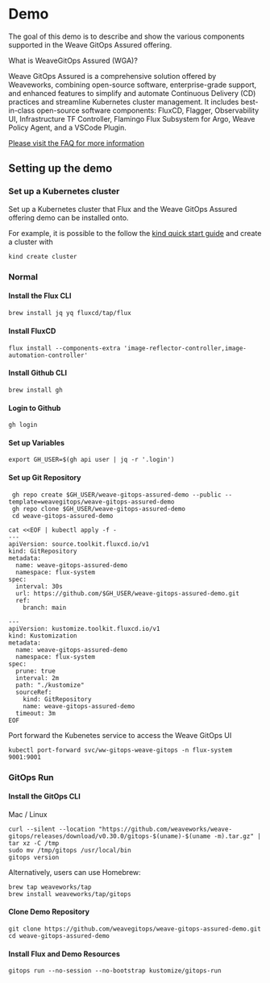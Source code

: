 # Demo

The goal of this demo is to describe and show the various components supported in the Weave GitOps Assured offering.


What is WeaveGitOps Assured (WGA)?

Weave GitOps Assured is a comprehensive solution offered by Weaveworks, combining open-source software, enterprise-grade support, and enhanced features to simplify and automate Continuous Delivery (CD) practices and streamline Kubernetes cluster management. It includes best-in-class open-source software components: FluxCD, Flagger, Observability UI, Infrastructure TF Controller, Flamingo Flux Subsystem for Argo, Weave Policy Agent, and a VSCode Plugin.

[Please visit the FAQ for more information](https://www.weave.works/product/assured-faq/) 

## Setting up the demo

### Set up a Kubernetes cluster

Set up a Kubernetes cluster that Flux and the Weave GitOps Assured offering demo can be installed onto.

For example, it is possible to the follow the [kind quick start guide](https://kind.sigs.k8s.io/docs/user/quick-start/) and create a cluster with
```
kind create cluster
```

### Normal

#### Install the Flux CLI

```bash
brew install jq yq fluxcd/tap/flux
```
#### Install FluxCD 

```
flux install --components-extra 'image-reflector-controller,image-automation-controller'
```

#### Install Github CLI 
```
brew install gh

```
#### Login to Github
```
gh login
```

#### Set up Variables
```
export GH_USER=$(gh api user | jq -r '.login')
```
#### Set up Git Repository
```
 gh repo create $GH_USER/weave-gitops-assured-demo --public --template=weavegitops/weave-gitops-assured-demo
 gh repo clone $GH_USER/weave-gitops-assured-demo
 cd weave-gitops-assured-demo
```

```
cat <<EOF | kubectl apply -f -
---
apiVersion: source.toolkit.fluxcd.io/v1
kind: GitRepository
metadata:
  name: weave-gitops-assured-demo
  namespace: flux-system
spec:
  interval: 30s
  url: https://github.com/$GH_USER/weave-gitops-assured-demo.git
  ref:
    branch: main

---
apiVersion: kustomize.toolkit.fluxcd.io/v1
kind: Kustomization
metadata:
  name: weave-gitops-assured-demo
  namespace: flux-system
spec:
  prune: true
  interval: 2m
  path: "./kustomize"
  sourceRef:
    kind: GitRepository
    name: weave-gitops-assured-demo
  timeout: 3m
EOF
```

Port forward the Kubenetes service to access the Weave GitOps UI
```
kubectl port-forward svc/ww-gitops-weave-gitops -n flux-system 9001:9001
```


### GitOps Run

#### Install the GitOps CLI

Mac / Linux

```console
curl --silent --location "https://github.com/weaveworks/weave-gitops/releases/download/v0.30.0/gitops-$(uname)-$(uname -m).tar.gz" | tar xz -C /tmp
sudo mv /tmp/gitops /usr/local/bin
gitops version
```

Alternatively, users can use Homebrew:

```console
brew tap weaveworks/tap
brew install weaveworks/tap/gitops
```

#### Clone Demo Repository  

```
git clone https://github.com/weavegitops/weave-gitops-assured-demo.git
cd weave-gitops-assured-demo
```



#### Install Flux and Demo Resources
```
gitops run --no-session --no-bootstrap kustomize/gitops-run
```